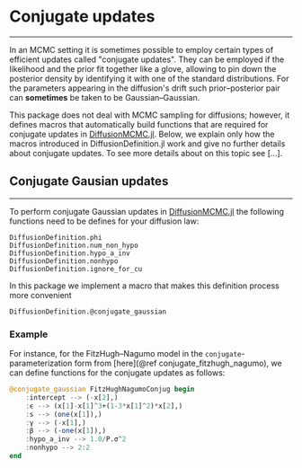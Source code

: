 # Conjugate updates
****
In an MCMC setting it is sometimes possible to employ certain types of efficient updates called "conjugate updates". They can be employed if the likelihood and the prior fit together like a glove, allowing to pin down the posterior density by identifying it with one of the standard distributions. For the parameters appearing in the diffusion's drift such prior–posterior pair can **sometimes** be taken to be Gaussian–Gaussian.

This package does not deal with MCMC sampling for diffusions; however, it defines macros that automatically build functions that are required for conjugate updates in [DiffusionMCMC.jl](https://github.com/JuliaDiffusionBayes/DiffusionMCMC.jl). Below, we explain only how the macros introduced in DiffusionDefinition.jl work and give no further details about conjugate updates. To see more details about on this topic see [...].

## Conjugate Gausian updates
------
To perform conjugate Gaussian updates in [DiffusionMCMC.jl](https://github.com/JuliaDiffusionBayes/DiffusionMCMC.jl) the following functions need to be defines for your diffusion law:
```@docs
DiffusionDefinition.phi
DiffusionDefinition.num_non_hypo
DiffusionDefinition.hypo_a_inv
DiffusionDefinition.nonhypo
DiffusionDefinition.ignore_for_cu
```


In this package we implement a macro that makes this definition process more convenient
```@docs
DiffusionDefinition.@conjugate_gaussian
```

### Example

For instance, for the FitzHugh–Nagumo model in the `conjugate`-parameterization form from [here](@ref conjugate_fitzhugh_nagumo), we can define functions for the conjugate updates as follows:

```julia
@conjugate_gaussian FitzHughNagumoConjug begin
    :intercept --> (-x[2],)
    :ϵ --> (x[1]-x[1]^3+(1-3*x[1]^2)*x[2],)
    :s --> (one(x[1]),)
    :γ --> (-x[1],)
    :β --> (-one(x[1]),)
    :hypo_a_inv --> 1.0/P.σ^2
    :nonhypo --> 2:2
end
```

